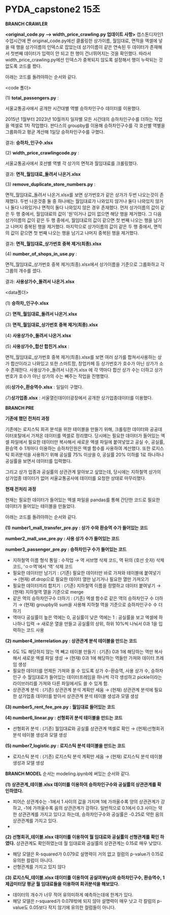 ﻿# PYDA_capstone2 15조
**BRANCH CRAWLER**

**<original_code.py --> width_price_crawling.py 업데이트 사항>**
캡스톤디자인1 수업시간에 짠 original_code.py에선 클롤링한 상가이름, 월임대료, 면적을 엑셀에 넣을 때 행을 상가이름의 인덱스로 잡았는데 상가이름이 같은 연속된 두 데이터가 존재해서 첫번째 데이터가 입력이 안 되고 한 행이 건너뛰어지는 것을 확인했다. 따라서 width_price_crawling.py에선 인덱스가 중복되지 않도록 설정해서 행이 누락되는 것 없도록 코드를 짰다.

아래는 코드를 돌려야하는 순서와 같다.

<code 폴더>

(1) **total_passengers.py** : 

서울교통공사에서 공개한 시간대별 역별 승하차인구수 데이터를 이용했다.

2015년 1월부터 2023년 10월까지 일자별 모든 시간대의 승하차인구수를 더하는 작업을 엑셀로 1차 작업했다.
판다스의 groupby를 이용해 승하차인구수를 각 호선별 역별을 그룹화하고 평균 계산해 1일당 승하차인구수를 구했다.

결과: **승하차_인구수.xlsx**

(2) **width_price_crawlingcode.py** : 

서울교통공사에서 호선별 역별 각 상가의 면적과 월임대료를 크롤링했다.

결과: **면적_월임대료_돌려서 나온거.xlsx**

(3) **remove_duplicate_store_numbers.py** : 

면적_월임대료_돌려서 나온거.xlsx를 보면 상가번호가 같은 상가가 두번 나오는것이 존재했다. 두번 나온것중 둘 중 하나에는 월임대료가 나와있지 않거나 둘다 나와있지 않거나 둘다 나와있거나 면적이 둘다 나와있지 않은 경우 존재했다.
먼저 상가이름의 값이 같은 두 행 중에서, 월임대료의 값이 '원'이거나 값이 없으면 해당 행을 제거했다.
그 다음 상가이름의 값이 같은 두 행 중에서, 월임대료의 값이 같으면 첫 번째 나오는 행을 남기고 나머지 중복된 행을 제거했다.
마지막으로 상가이름의 값이 같은 두 행 중에서, 면적의 값이 같으면 첫 번째 나오는 행을 남기고 나머지 중복된 행을 제거했다.

결과: **면적_월임대료_상가번호 중복 제거(최종).xlsx**

(4) **number_of_shops_in_use.py** : 

면적_월임대료_상가번호 중복 제거(최종).xlsx에서 상가이름을 기준으로 그룹화하고 각 그룹의 개수를 셌다.

결과: **사용상가수_돌려서 나온거.xlsx**

<data폴더>

(1) **승하차_인구수.xlsx**

(2) **면적_월임대료_돌려서 나온거.xlsx**

(3) **면적_월임대료_상가번호 중복 제거(최종).xlsx**

(4) **사용상가수_돌려서 나온거.xlsx**

(5) **사용상가수_합산 합친거.xlsx** : 

면적_월임대료_상가번호 중복 제거(최종).xlsx를 보면 여러 상가를 합쳐서사용하는 상가 합산이라고 나와있고 또한 스마트팜, 창업카페 등 상가번호가 호수가 아닌 상가가 소수 존재한다.
사용상가수_돌려서 나온거.xlsx 에 각 역마다 합산 상가 수는 더하고 상가번호가 호수가 아닌 상가의 수는 빼주는 작업을 진행했다.

(6)**상가수_환승역수.xlsx** : 일일이 구했다.

(7)**상가업종.xlsx** : 서울열린데이터광장에서 공개한 상가업종데이터를 이용했다.



**BRANCH PRE**

**기존에 했던 전처리 과정**

기존에는 로지스틱 회귀 분석을 위한 테이블을 만들기 위해,  크롤링한 데이터와 공공데이터포탈에서 가져온 데이터를 엑셀로 정리했다. 당시에는 필요한 데이터가 들어있는 엑셀 파일에서 필요한 데이터만 복사해서 새로운 엑셀 파일에 붙여넣었고 공실 수, 공실률, 환승역 수 1개마다 이용하는 승하차인원은 엑셀 함수를 사용하여 계산했다. 또한 로지스틱 회귀분석을 사용하기 위해 공실률 75% 이상을 0, 공실률 20% 이하를 1로 하나하나 공실률을 보면서 데이터를 입력했다. 

그리고 상가 업종과 공실률의 상관관계 알아보고 싶었는데, 당시에는 지하철역 상가의 상가업종 데이터가 없어 서울교통공사에 데이터를 요청한 상태로 마무리했다.

**현재 전처리 과정**

현재는 필요한 데이터가 들어있는 엑셀 파일을 pandas를 통해 간단한 코드로 필요한 데이터가 들어있는 테이블을 만들었다.

아래는 코드를 돌려야하는 순서와 같다.

**(1)** 
**number1_mall_transfer_pre.py : 상가 수와 환승역 수가 들어있는 코드**

**number2_mall_use_pre.py : 사용 상가 수가 들어있는 코드**

**number3_passenger_pre.py :  승하차인구 수가 들어있는 코드**

- 지하철역 이름 형식 통일 : 수작업 → 역 서브명 삭제 코드, 역 뒤의 (호선 숫자) 삭제 코드, ‘ㅇㅇ역’에서 ‘역’ 삭제 코드
- 필요한 데이터만 남기기 : (기존) 필요한 데이터만 바로 가져와 테이블에 붙여넣기 → (현재) df.drop으로 필요한 데이터 열만 남기거나 필요한 열만 가져오기
- 필요한 데이터끼리 합치기 : (기존) 지하철역 이름을 정렬하고 데이터 붙여넣기 → (현재) 지하철역 열을 기준으로 merge
- 같은 역의 승하차인구수 더하기 : (기존) 엑셀 함수로 같은 역의 승하차인구 수 더하기 → (현재) groupby와 sum을 사용해 지하철 역을 기준으로 승하차인구수 수 더하기
- 역마다 공실률이 높은 역에는 0, 공실률이 낮은 역에는 1 : 공실률을 보고 엑셀에 하나하나 입력 → 새로운 열을 만들고 공실률의 상위, 하위 10%씩 나눠서 0과 1을 입력하는 코드 사용

**(2) number4_interrelation.py : 상관관계 분석 테이블을 만드는 코드**

- 0도 1도 해당하지 않는 역 빼고 테이블 만들기 : (기존) 0과 1에 해당하는 역만 복사해서 새로운 엑셀 파일 생성 → (현재) 0과 1에 해당하는 역들만 가져와 데이터 프레임 생성
- 필요한 데이터를 언제든 가져와 쓸 수 있도록 상가 수-환승역, 사용 상가 수, 승하차 인구 수 월임대료가 들어있는 데이터프레임을 하나씩 각각 생성하고 pickle이라는 라이브러리를 가져와 다른 파일에서도 쓸 수 있게 함.
- 상관관계 분석 : (기존) 상관관계 분석 계획만 세움 → (현재) 상관관계 분석에 필요한 상가업종 데이터를 받아서 상관관계 분석 테이블 생성과 모델 생성

**(3) number5_rent_fee_pre.py : 월임대료 들어있는 코드**

**(4) number6_linear.py : 선형회귀 분석 테이블을 만드는 코드**

- 선형회귀 분석 : (기존) 월임대료와 공실률 상관관계 엑셀로 확인 → (현재)선형회귀 분석 테이블 생성과 모델 생성

**(5) number7_logistic.py : 로지스틱 분석 테이블을 만드는 코드**

- 로지스틱 분석 : (기존) 로지스틱 분석 계획만 세움 → (현재) 로지스틱 분석 테이블 생성과 모델 생성

  

**BRANCH MODEL**
순서는 modeling.ipynb에 써있는 순서와 같다.

**(1) 상관관계_테이블.xlsx 데이터를 이용하여 승하차인구수와 공실률의 상관관계를 확인하였다.**

- 피어슨 상관계수는 -1에서 1 사이의 값을 가지며 1에 가까울수록 양의 상관관계가 강하고, -1에 가까울수록 음의 상관관계가 강하다. 일반적으로 0.1에서 0.3 사이는 약한 상관관계를 가지고 있다고 하는데, 승하차인구수와 공실률은 -0.25로 약한 음의 상관관계를 가지고 있다.
- 

**(2) 선형회귀_테이블.xlsx 데이터를 이용하여 월 임대료와 공실률의 선형관계를 확인 하였다.**
상관관계도 확인하였는데 월 임대료와 공실률의 상관관계는 0.15로 매우 낮았다.

- 해당 모델은 R-squared가 0.079로 설명력이 거의 없고 컬럼의 p-value가 0.15로 유의한 컬럼이 아니다.
- 선형관계를 가지고 있지 않다

**(3) 로지스틱_테이블.xlsx 데이터를 이용하여 공실여부(y)와 승하차인구수, 환승역수, 1제곱미터당 평균 월 임대료들을 이용하여 회귀분석을 해보았다.**

- 데이터의 개수가 너무 적어 유의미하게 예측하는데에 한계가 있다.
- 해당 모델은 r-squared가 0.078밖에 되지 않아 설명력이 매우 낫고 각 칼럼의 p-value도 0.05보다 작지 않기에 유의한 컬럼들이 아니다.

